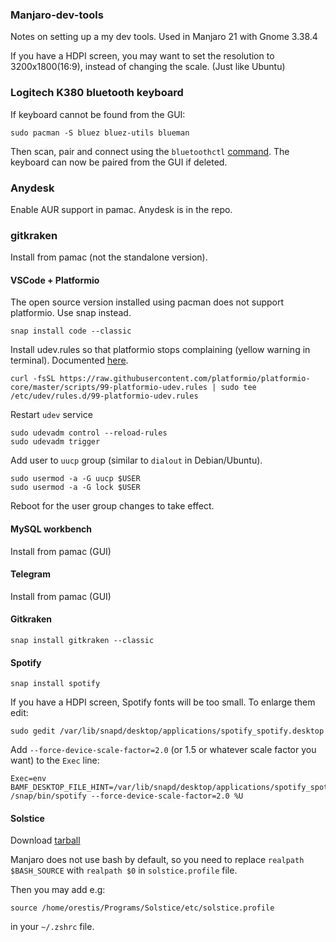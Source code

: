 ### Manjaro-dev-tools

Notes on setting up a my dev tools. Used in Manjaro 21 with Gnome 3.38.4

If you have a HDPI screen, you may want to set the resolution to 3200x1800(16:9), instead of changing the scale. (Just like Ubuntu)

### Logitech K380 bluetooth keyboard
If keyboard cannot be found from the GUI:

```
sudo pacman -S bluez bluez-utils blueman
```
Then scan, pair and connect using the ```bluetoothctl``` [command](https://wiki.archlinux.org/title/Bluetooth#Pairing).
The keyboard can now be paired from the GUI if deleted.

### Anydesk
Enable AUR support in pamac. Anydesk is in the repo.

### gitkraken
Install from pamac (not the standalone version).

#### VSCode + Platformio
The open source version installed using pacman does not support platformio. Use snap instead.
```
snap install code --classic
```

Install udev.rules so that platformio stops complaining (yellow warning in terminal). Documented [here](https://docs.platformio.org/en/latest/faq.html#platformio-udev-rules).

```
curl -fsSL https://raw.githubusercontent.com/platformio/platformio-core/master/scripts/99-platformio-udev.rules | sudo tee /etc/udev/rules.d/99-platformio-udev.rules
```

Restart ```udev``` service

```
sudo udevadm control --reload-rules
sudo udevadm trigger
```

Add user to ```uucp``` group (similar to ```dialout``` in Debian/Ubuntu).
```
sudo usermod -a -G uucp $USER
sudo usermod -a -G lock $USER
```
Reboot for the user group changes to take effect.

#### MySQL workbench
Install from pamac (GUI)

#### Telegram
Install from pamac (GUI)

#### Gitkraken
```
snap install gitkraken --classic
```
#### Spotify
```
snap install spotify
```
If you have a HDPI screen, Spotify fonts will be too small. To enlarge them edit:
```
sudo gedit /var/lib/snapd/desktop/applications/spotify_spotify.desktop
```
Add ```--force-device-scale-factor=2.0``` (or 1.5 or whatever scale factor you want) to the ```Exec``` line:
```
Exec=env BAMF_DESKTOP_FILE_HINT=/var/lib/snapd/desktop/applications/spotify_spotify.desktop /snap/bin/spotify --force-device-scale-factor=2.0 %U
```

#### Solstice

Download [tarball](https://www.meso-star.com/projects/solstice/downloads/Solstice-0.9.0-GNU-Linux64.tar.gz)

Manjaro does not use bash by default, so you need to replace ```realpath $BASH_SOURCE``` with ```realpath $0``` in ```solstice.profile``` file.

Then you may add e.g:

```source /home/orestis/Programs/Solstice/etc/solstice.profile```

in your ```~/.zshrc``` file.
